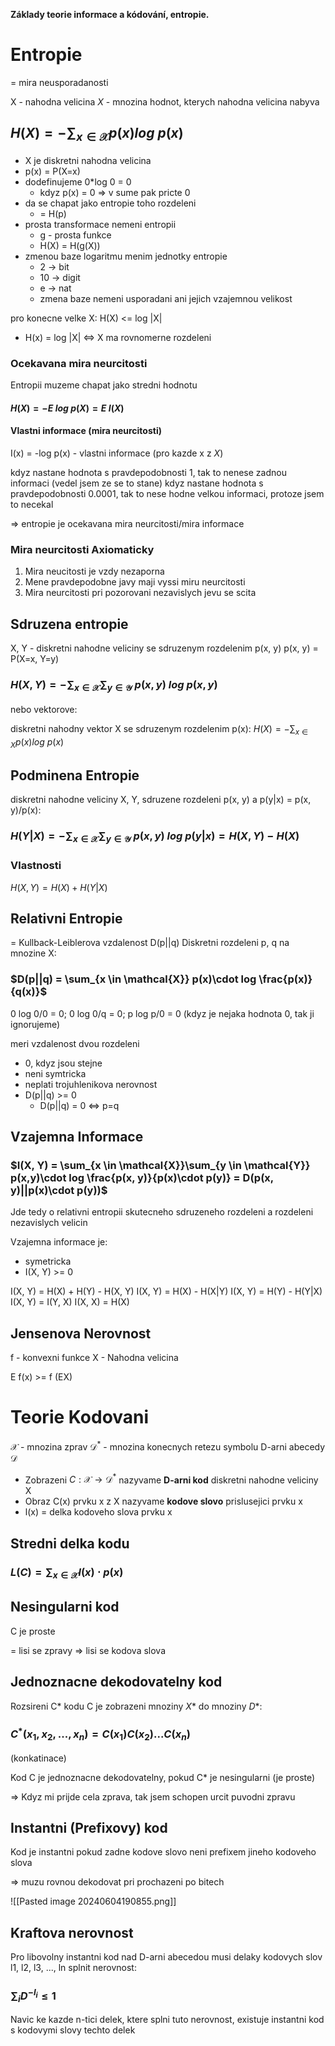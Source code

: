 **Základy teorie informace a kódování, entropie.**

# Entropie
= mira neusporadanosti

X - nahodna velicina
*X* - mnozina hodnot, kterych nahodna velicina nabyva

## $H(X) = - \sum_{x \in \mathcal{X}} p(x) log\ p(x)$
- X je diskretni nahodna velicina
- p(x) = P(X=x)
- dodefinujeme 0\*log 0 = 0
	- kdyz p(x) = 0 => v sume pak pricte 0
- da se chapat jako entropie toho rozdeleni 
	- = H(p)
- prosta transformace nemeni entropii
	- g - prosta funkce
	- H(X) = H(g(X))
- zmenou baze logaritmu menim jednotky entropie
	- 2 -> bit
	- 10 -> digit
	- e -> nat
	- zmena baze nemeni usporadani ani jejich vzajemnou velikost

pro konecne velke X: H(X) <= log |X| 
- H(x) = log |X| <=> X ma rovnomerne rozdeleni
### Ocekavana mira neurcitosti
Entropii muzeme chapat jako stredni hodnotu

#### $H(X) = - E\ log\ p(X) = E\ I(X)$

#### Vlastni informace (mira neurcitosti)
I(x) = -log p(x) - vlastni informace
(pro kazde x z *X*)

kdyz nastane hodnota s pravdepodobnosti 1, tak to nenese zadnou informaci (vedel jsem ze se to stane)
kdyz nastane hodnota s pravdepodobnosti 0.0001, tak to nese hodne velkou informaci, protoze jsem to necekal

=> entropie je ocekavana mira neurcitosti/mira informace

### Mira neurcitosti Axiomaticky
1. Mira neucitosti je vzdy nezaporna
2. Mene pravdepodobne javy maji vyssi miru neurcitosti
3. Mira neurcitosti pri pozorovani nezavislych jevu se scita
## Sdruzena entropie
X, Y - diskretni nahodne veliciny se sdruzenym rozdelenim p(x, y)
p(x, y) = P(X=x, Y=y)

### $H(X, Y) = -\sum_{x \in \mathcal{X}}\sum_{y \in \mathcal{Y}}\ p(x, y)\ log\ p(x, y)$

nebo vektorove:

diskretni nahodny vektor X se sdruzenym rozdelenim p(x):
$H(X) = - \sum_{x \in X} p(x) log\ p(x)$

## Podminena Entropie
diskretni nahodne veliciny X, Y, sdruzene rozdeleni p(x, y) a p(y|x) = p(x, y)/p(x):

### $H(Y|X) = -\sum_{x \in \mathcal{X}}\sum_{y \in \mathcal{Y}}\ p(x, y)\ log\ p(y|x) = H(X, Y) - H(X)$

### Vlastnosti
$H(X, Y) = H(X) + H(Y|X)$

## Relativni Entropie
= Kullback-Leiblerova vzdalenost D(p||q)
Diskretni rozdeleni p, q na mnozine X:

### $D(p||q) = \sum_{x \in \mathcal{X}} p(x)\cdot log \frac{p(x)}{q(x)}$


0 log 0/0 = 0; 0 log 0/q = 0; p log p/0 = 0 (kdyz je nejaka hodnota 0, tak ji ignorujeme)

meri vzdalenost dvou rozdeleni
- 0, kdyz jsou stejne
- neni symtricka
- neplati trojuhlenikova nerovnost
- D(p||q) >= 0
	- D(p||q) = 0 <=> p=q
## Vzajemna Informace
### $I(X, Y) = \sum_{x \in \mathcal{X}}\sum_{y \in \mathcal{Y}} p(x,y)\cdot log \frac{p(x, y)}{p(x)\cdot p(y)} = D(p(x, y)||p(x)\cdot p(y))$

Jde tedy o relativni entropii skutecneho sdruzeneho rozdeleni a rozdeleni nezavislych velicin

Vzajemna informace je:
- symetricka
- I(X, Y) >= 0

I(X, Y) = H(X) + H(Y) - H(X, Y)
I(X, Y) = H(X) - H(X|Y)
I(X, Y) = H(Y) - H(Y|X)
I(X, Y) = I(Y, X)
I(X, X) = H(X)

## Jensenova Nerovnost
f - konvexni funkce
X - Nahodna velicina

E f(x) >= f (EX)

# Teorie Kodovani
$\mathcal{X}$ - mnozina zprav
$\mathcal{D^*}$ - mnozina konecnych retezu symbolu D-arni abecedy $\mathcal{D}$
- Zobrazeni $C: \mathcal{X} \rightarrow \mathcal{D}^*$ nazyvame **D-arni kod** diskretni nahodne veliciny X
- Obraz C(x) prvku x z X nazyvame **kodove slovo** prislusejici prvku x
- l(x) = delka kodoveho slova prvku x

## Stredni delka kodu
### $L(C) = \sum_{x \in \mathcal{X}} l(x) \cdot p(x)$

## Nesingularni kod
C je proste

= lisi se zpravy => lisi se kodova slova
## Jednoznacne dekodovatelny kod
Rozsireni C\* kodu C je zobrazeni mnoziny *X*\* do mnoziny *D*\*:
### $C^*(x_1, x_2, ..., x_n) = C(x_1)C(x_2)...C(x_n)$
(konkatinace)

Kod C je jednoznacne dekodovatelny, pokud C\* je nesingularni (je proste)

=> Kdyz mi prijde cela zprava, tak jsem schopen urcit puvodni zpravu
## Instantni (Prefixovy) kod
Kod je instantni pokud zadne kodove slovo neni prefixem jineho kodoveho slova

=> muzu rovnou dekodovat pri prochazeni po bitech

![[Pasted image 20240604190855.png]]

## Kraftova nerovnost
Pro libovolny instantni kod nad D-arni abecedou musi delaky kodovych slov l1, l2, l3, ..., ln splnit nerovnost:

### $\sum_i D^{-l_i} \le 1$

Navic ke kazde n-tici delek, ktere splni tuto nerovnost, existuje instantni kod s kodovymi slovy techto delek

